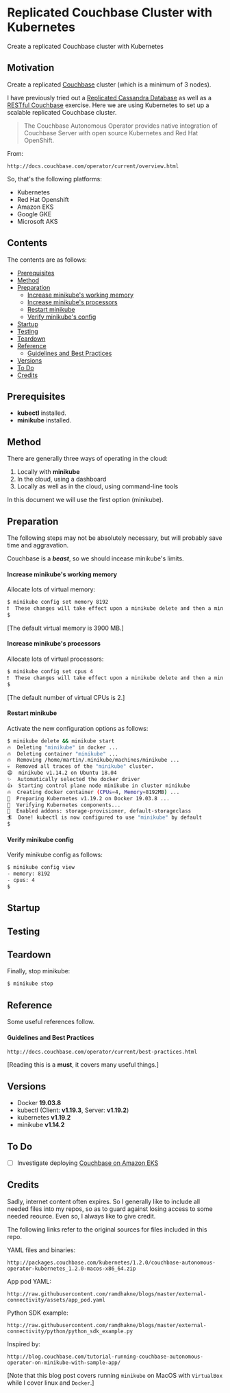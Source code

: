 # Replicated Couchbase Cluster with Kubernetes

Create a replicated Couchbase cluster with Kubernetes

## Motivation

Create a replicated [Couchbase](http://www.couchbase.com) cluster (which is a minimum of 3 nodes).

I have previously tried out a [Replicated Cassandra Database](http://github.com/mramshaw/Kubernetes/tree/master/Replicated%20Cassandra%20Database)
as well as a [RESTful Couchbase](http://github.com/mramshaw/RESTful-Couchbase) exercise. Here we
are using Kubernetes to set up a scalable replicated Couchbase cluster.

> The Couchbase Autonomous Operator provides native integration of Couchbase Server with open source Kubernetes and Red Hat OpenShift.

From:

    http://docs.couchbase.com/operator/current/overview.html

So, that's the following platforms:

* Kubernetes
* Red Hat Openshift
* Amazon EKS
* Google GKE
* Microsoft AKS

## Contents

The contents are as follows:

* [Prerequisites](#prerequisites)
* [Method](#Method)
* [Preparation](#preparation)
    * [Increase minikube's working memory](#increase-minikubes-working-memory)
    * [Increase minikube's processors](#increase-minikubes-processors)
    * [Restart minikube](#restart-minikube)
    * [Verify minikube's config](#verify-minikubes-config)
* [Startup](#startup)
* [Testing](#testing)
* [Teardown](#teardown)
* [Reference](#reference)
    * [Guidelines and Best Practices](#guidelines-and-best-practices)
* [Versions](#versions)
* [To Do](#to-do)
* [Credits](#credits)

## Prerequisites

* __kubectl__ installed.
* __minikube__ installed.

## Method

There are generally three ways of operating in the cloud:

1. Locally with __minikube__
2. In the cloud, using a dashboard
3. Locally as well as in the cloud, using command-line tools

In this document we will use the first option (minikube).

## Preparation

The following steps may not be absolutely necessary, but will probably save time and aggravation.

Couchbase is a ___beast___, so we should incease minikube's limits.

#### Increase minikube's working memory

Allocate lots of virtual memory:

```bash
$ minikube config set memory 8192
❗  These changes will take effect upon a minikube delete and then a minikube start
$
```

[The default virtual memory is 3900 MB.]

#### Increase minikube's processors

Allocate lots of virtual processors:

```bash
$ minikube config set cpus 4
❗  These changes will take effect upon a minikube delete and then a minikube start
$
```

[The default number of virtual CPUs is 2.]

#### Restart minikube

Activate the new configuration options as follows:

```bash
$ minikube delete && minikube start
🔥  Deleting "minikube" in docker ...
🔥  Deleting container "minikube" ...
🔥  Removing /home/martin/.minikube/machines/minikube ...
💀  Removed all traces of the "minikube" cluster.
😄  minikube v1.14.2 on Ubuntu 18.04
✨  Automatically selected the docker driver
👍  Starting control plane node minikube in cluster minikube
🔥  Creating docker container (CPUs=4, Memory=8192MB) ...
🐳  Preparing Kubernetes v1.19.2 on Docker 19.03.8 ...
🔎  Verifying Kubernetes components...
🌟  Enabled addons: storage-provisioner, default-storageclass
🏄  Done! kubectl is now configured to use "minikube" by default
$
```

#### Verify minikube config

Verify minikube config as follows:

```bash
$ minikube config view
- memory: 8192
- cpus: 4
$
```

## Startup

## Testing

## Teardown

Finally, stop minikube:

```bash
$ minikube stop
```

## Reference

Some useful references follow.

#### Guidelines and Best Practices

    http://docs.couchbase.com/operator/current/best-practices.html

[Reading this is a __must__, it covers many useful things.]

## Versions

* Docker __19.03.8__
* kubectl (Client: __v1.19.3__, Server: __v1.19.2__)
* kubernetes __v1.19.2__
* minikube __v1.14.2__

## To Do

- [ ] Investigate deploying [Couchbase on Amazon EKS](https://blog.couchbase.com/deploy-self-healing-highly-available-couchbase-cluster-on-kubernetes-using-persistent-volumes/)

## Credits

Sadly, internet content often expires. So I generally like to include all needed files into my repos,
so as to guard against losing access to some needed reource. Even so, I always like to give credit.

The following links refer to the original sources for files included in this repo.

YAML files and binaries:

    http://packages.couchbase.com/kubernetes/1.2.0/couchbase-autonomous-operator-kubernetes_1.2.0-macos-x86_64.zip

App pod YAML:

    http://raw.githubusercontent.com/ramdhakne/blogs/master/external-connectivity/assets/app_pod.yaml

Python SDK example:

    http://raw.githubusercontent.com/ramdhakne/blogs/master/external-connectivity/python/python_sdk_example.py

Inspired by:

    http://blog.couchbase.com/tutorial-running-couchbase-autonomous-operator-on-minikube-with-sample-app/

[Note that this blog post covers running `minikube` on MacOS with `VirtualBox` while I cover linux and `Docker`.]
